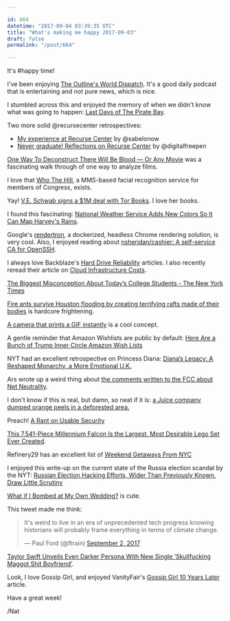 ```yaml
---

id: 664
datetime: "2017-09-04 03:39:35 UTC"
title: "What's making me happy 2017-09-03"
draft: false
permalink: "/post/664"

---
```


It's #happy time!


I've been enjoying [The Outline's World Dispatch](https://theoutline.com/post/1359/the-outline-world-dispatch). It's a good daily podcast that is entertaining and not pure news, which is nice.

I stumbled across this and enjoyed the memory of when we didn't know what was going to happen: [Last Days of The Pirate Bay](https://max.computer/blog/last-days-of-the-pirate-bay/).


Two more solid @recursecenter retrospectives:

 - [My experience at Recurse Center](http://sabelo.io/?p=950) by @sabelonow
 - [Never graduate! Reflections on Recurse Center](http://digitalfreepen.com/2017/08/25/never-graduate-reflections-recurse.html) by @digitalfreepen

[One Way To Deconstruct There Will Be Blood — Or Any Movie](https://www.youtube.com/watch?v=7KlopLcNC1Y&feature=youtu.be) was a fascinating walk through of one way to analyze films.

I love that [Who The Hill](https://github.com/newsdev/who_the_hill), a MMS-based facial recognition service for members of Congress, exists.

Yay! [V.E. Schwab signs a $1M deal with Tor Books](http://ew.com/books/2017/08/28/v-e-schwab-signs-1m-deal-with-tor-books/amp/). I love her books.

I found this fascinating: [National Weather Service Adds New Colors So It Can Map Harvey's Rains](http://www.npr.org/sections/thetwo-way/2017/08/28/546776542/national-weather-service-adds-new-colors-so-it-can-map-harveys-rains).

Google's [rendertron](https://github.com/GoogleChrome/rendertron), a dockerized, headless Chrome rendering solution, is very cool. Also, I enjoyed reading about [nsheridan/cashier: A self-service CA for OpenSSH](https://github.com/nsheridan/cashier).

I always love Backblaze's [Hard Drive Reliability](https://www.backblaze.com/blog/hard-drive-failure-stats-q2-2017/) articles. I also recently reread their article on [Cloud Infrastructure Costs](https://www.backblaze.com/blog/cost-of-cloud-storage/).

[The Biggest Misconception About Today’s College Students - The New York Times](https://www.nytimes.com/2017/08/28/opinion/community-college-misconception.html)

[Fire ants survive Houston flooding by creating terrifying rafts made of their bodies](http://mashable.com/2017/08/28/fire-ants-float-houston-flood-harvey/#vmsWDejWEiq3) is hardcore frightening.

[A camera that prints a GIF instantly](https://imgur.com/gallery/CG9w4) is a cool concept.

A gentle reminder that Amazon Wishlists are public by default: [Here Are a Bunch of Trump Inner Circle Amazon Wish Lists](https://www.wired.com/story/trump-world-amazon-wish-lists)

NYT had an excellent retrospective on Princess Diana: [Diana’s Legacy: A Reshaped Monarchy, a More Emotional U.K.](https://nyti.ms/2wpNrnD)

Ars wrote up a weird thing about [the comments written to the FCC about Net Neutrality](https://arstechnica.com/tech-policy/2017/08/isp-funded-study-finds-huge-support-for-keeping-current-net-neutrality-rules/).

I don't know if this is real, but damn, so neat if it is: [a Juice company dumped orange peels in a deforested area.](http://shareably.co/juice-company-orange-peels/?tse_id=INF_bdf682f08b3b11e7a7253d7eefa2109b)

Preach! [A Rant on Usable Security](https://blog.jessfraz.com/post/a-rant-on-usable-security/)

[This 7,541-Piece Millennium Falcon Is the Largest, Most Desirable Lego Set Ever Created](https://io9.gizmodo.com/this-7-541-piece-millennium-falcon-is-the-largest-most-1798426562).

Refinery29 has an excellent list of [Weekend Getaways From NYC](http://www.refinery29.com/day-trips-around-nyc)

I enjoyed this write-up on the current state of the Russia election scandal by the NYT: [Russian Election Hacking Efforts, Wider Than Previously Known, Draw Little Scrutiny](https://www.nytimes.com/2017/09/01/us/politics/russia-election-hacking.html)

[What if I Bombed at My Own Wedding?](https://mobile.nytimes.com/2017/09/01/opinion/sunday/what-if-i-bombed-at-my-own-wedding.html?_r=0&referer=https://t.co/QdAhICJMO6?amp=1) is cute.

This tweet made me think: <blockquote class="twitter-tweet" data-lang="en"><p lang="en" dir="ltr">It&#39;s weird to live in an era of unprecedented tech progress knowing historians will probably frame everything in terms of climate change.</p>&mdash; Paul Ford (@ftrain) <a href="https://twitter.com/ftrain/status/903985756640866307">September 2, 2017</a></blockquote>

[Taylor Swift Unveils Even Darker Persona With New Single ‘Skullfucking Maggot Shit Boyfriend’](http://www.theonion.com/article/taylor-swift-unveils-even-darker-persona-new-singl-56826).

Look, I love Gossip Girl, and enjoyed VanityFair's [Gossip Girl 10 Years Later](https://www.vanityfair.com/hollywood/2017/08/gossip-girl-ten-year-anniversary/amp) article.

Have a great week!

/Nat

